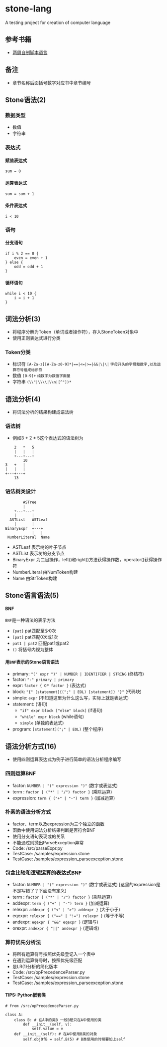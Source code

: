 # stone-lang
A testing project for creation of computer language

## 参考书籍
* [两周自制脚本语言](https://www.amazon.cn/dp/B0153171U2/ref=sr_1_1?s=digital-text&ie=UTF8&qid=1533199542&sr=1-1&keywords=%E4%B8%A4%E5%91%A8%E8%87%AA%E5%88%B6%E8%84%9A%E6%9C%AC%E8%AF%AD%E8%A8%80)

## 备注
* 章节名称后面括号数字对应书中章节编号

## Stone语法(2)

### 数据类型
* 数值
* 字符串

### 表达式
#### 赋值表达式
```
sum = 0
```
#### 运算表达式
```
sum = sum + 1
```
#### 条件表达式
```
i < 10
```

### 语句

#### 分支语句
```
if i % 2 == 0 {
    even = even + 1
} else {
    odd = odd + 1
}
```

#### 循环语句
```
while i < 10 {
    i = i + 1
}
```

## 词法分析(3)
* 将程序分解为Token（单词或者操作符），存入StoneToken对象中
* 使用正则表达式进行分类

### Token分类
* 标识符 `[A-Za-z][A-Za-z0-9]*|==|<=|>=|&&|\|\|` `字母开头的字母和数字,以及运算符号组成标识符`
* 数值 `[0-9]+` `纯数字为数值字面量`
* 字符串 `(\\"|\\\\|\\n|[^"])*`

## 语法分析(4)
* 将词法分析的结果构建成语法树

###  语法树
* 例如3 + 2 * 5这个表达式的语法树为
```
    2   *   5
    |   |   |
    +---+---+
        10
3   +   |
|   |   |
+---+---+
    13
```

### 语法树类设计
```
        ASTree
        |
    +---+---+
    |       |
  ASTList   ASTLeaf
    |       |
BinaryExpr  +---+
            |   | 
 NumberLiteral  Name 
```
* ASTLeaf 表示树的叶子节点
* ASTList 表示树的分支节点
* BinaryExpr 为二目操作，left()和right()方法获得操作数，operator()获得操作符
* NumberLiteral 由NumToken构建
* Name 由StrToken构建

## Stone语言语法(5)

#### BNF
`BNF`是一种语法的表示方法

* `{pat}`       pat匹配至少0次
* `[pat]`       pat匹配0次或1次
* `pat1 | pat2` 匹配pat1或pat2
* `()`          将括号内视为整体

#### 用`BNF`表示的Stone语言语法
* primary:  `"(" expr ")" | NUMBER | IDENTIFIER | STRING` (终结符)
* factor:   `"-" primary | primary` 
* expr:     `factor { OP factor }` (表达式)
* block:    `"{" [statement]{(";" | EOL) [statement]} "}"` (代码块)
* simple:   `expr` (不知道这里为什么这么写，实际上就是表达式)
* statement: (语句)
    * `"if" expr block ["else" block]` (if语句)
    * `"while" expr block` (while语句)
    * `simple` (单独的表达式)
* program:  `[statement](";" | EOL)` (整个程序)

## 语法分析方式(16)
* 使用四则运算表达式为例子进行简单的语法分析程序编写

### 四则运算BNF
* factor:       `NUMBER | "(" expression ")"` (数字或表达式)
* term :        `factor { ("*" | "/") factor }` (乘除运算)
* expression:   `term { ("+" | "-") term }` (加减运算)

### 朴素的语法分析方式
* factor、term以及expression为三个独立的函数
* 函数中使用词法分析结果判断是否符合BNF
* 使用分支语句表现或的关系
* 不能通过则抛出ParseException异常
* Code: /src/parseExpr.py
* TestCase: /samples/expression.stone
* TestCase: /samples/expression_parseexception.stone

### 包含比较和逻辑运算的表达式BNF
* factor:       `NUMBER | "(" expression ")"` (数字或表达式) [这里的expression是不是写错了？下面没有定义]
* term :        `factor { ("*" | "/") factor }` (乘除运算)
* addexpr:      `term { ("+" | "-") term }` (加减运算)
* relexpr:      `addexpr { ("<" | ">") addexpr }` (大于小于)  
* eqexpr:       `relexpr { ("==" | "!=") relexpr }` (等于不等)     
* andexpr:      `eqexpr { "&&" eqexpr }` (逻辑与)
* orexpr:       `andexpr { "||" andexpr }` (逻辑或)

### 算符优先分析法
* 将所有运算符号按照优先级登记入一个表中
* 在遇到运算符号时，按照优先级匹配
* 是LR(1)分析的简化版本
* Code: /src/opPrecedenceParser.py
* TestCase: /samples/expression.stone
* TestCase: /samples/expression_parseexception.stone

#### TIPS: Python嵌套类
```
# from /src/opPrecedenceParser.py

class A:
    class B: # 在A中的类B 一般B是只在A中使用的类
        def __init__(self, v):
            self.value = v
    def __init__(self): # 在A中使用B类的对象
        self.objOfB = self.B(5) # B类使用的时候要加上self
```
